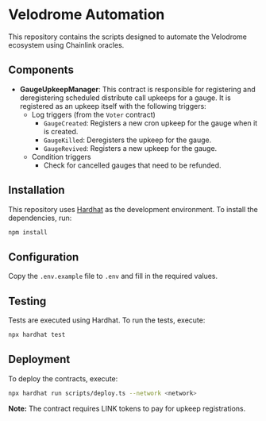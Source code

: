 # Velodrome Automation

This repository contains the scripts designed to automate the Velodrome ecosystem using Chainlink oracles.

## Components

- **GaugeUpkeepManager**: This contract is responsible for registering and deregistering scheduled distribute call upkeeps for a gauge. It is registered as an upkeep itself with the following triggers:
  - Log triggers (from the `Voter` contract)
    - `GaugeCreated`: Registers a new cron upkeep for the gauge when it is created.
    - `GaugeKilled`: Deregisters the upkeep for the gauge.
    - `GaugeRevived`: Registers a new upkeep for the gauge.
  - Condition triggers
    - Check for cancelled gauges that need to be refunded.

## Installation

This repository uses [Hardhat](https://hardhat.org/) as the development environment. To install the dependencies, run:

```bash
npm install
```

## Configuration

Copy the `.env.example` file to `.env` and fill in the required values.

## Testing

Tests are executed using Hardhat. To run the tests, execute:

```bash
npx hardhat test
```

## Deployment

To deploy the contracts, execute:

```bash
npx hardhat run scripts/deploy.ts --network <network>
```

**Note:** The contract requires LINK tokens to pay for upkeep registrations.
